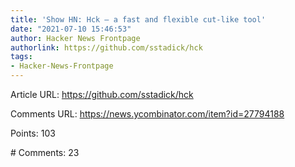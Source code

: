 ```yaml
---
title: 'Show HN: Hck – a fast and flexible cut-like tool'
date: "2021-07-10 15:46:53"
author: Hacker News Frontpage
authorlink: https://github.com/sstadick/hck
tags:
- Hacker-News-Frontpage
---
```


<p>Article URL: <a href="https://github.com/sstadick/hck">https://github.com/sstadick/hck</a></p>
<p>Comments URL: <a href="https://news.ycombinator.com/item?id=27794188">https://news.ycombinator.com/item?id=27794188</a></p>
<p>Points: 103</p>
<p># Comments: 23</p>
